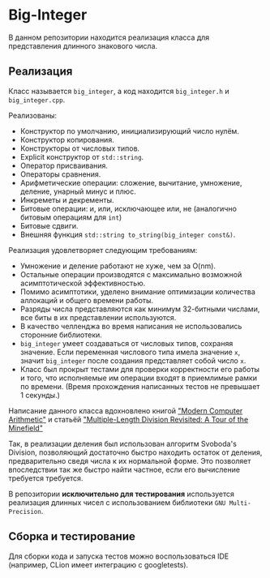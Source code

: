 # Big-Integer
В данном репозитории находится реализация класса для представления длинного знакового числа.

## Реализация
Класс называется `big_integer`, а код находится `big_integer.h` и `big_integer.cpp`.

Реализованы:
- Конструктор по умолчанию, инициализирующий число нулём.
- Конструктор копирования.
- Конструкторы от числовых типов.
- Explicit конструктор от `std::string`.
- Оператор присваивания.
- Операторы сравнения.
- Арифметические операции: сложение, вычитание, умножение, деление, унарный минус и плюс.
- Инкреметы и декременты.
- Битовые операции: и, или, исключающее или, не (аналогично битовым операциям для `int`)
- Битовые сдвиги.
- Внешняя функция `std::string to_string(big_integer const&)`.

Реализация удовлетворяет следующим требованиям:
- Умножение и деление работают не хуже, чем за O(nm).
- Остальные операции производятся с максимально возможной асимптотической эффективностью.
- Помимо асимптотики, уделено внимание оптимизации количества аллокаций и общего времени работы.
- Разряды числа представляются как минимум 32-битными числами, все биты в их представлении используются.
- В качество челленджа во время написания не использовались сторонние библиотеки.
- `big_integer` умеет создаваться от числовых типов, сохраняя значение. Если переменная числового типа имела значение `x`, значит `big_integer` после создания представляет собой число `x`.
- Класс был прокрыт тестами для проверки корректности его работы и того, что исполняемые им операции входят в приемлимые рамки по времени. (Время прохождения написанных тестов не превышает 1 секунды.)

Написание данного класса вдохновлено книгой ["Modern Computer Arithmetic"](https://members.loria.fr/PZimmermann/mca/mca-0.5.pdf) и статьёй ["Multiple-Length Division Revisited: A Tour of the Minefield"](https://surface.syr.edu/cgi/viewcontent.cgi?article=1162&context=eecs_techreports) 

Так, в реализации деления был использован алгоритм Svoboda's Division, позволяющий достаточно быстро находить остаток от деления, предварительно сведя числа к их нормальной форме. Это позволяет впоследствии так же быстро найти частное, если его вычисление требуется требуется.

В репозитории **исключительно для тестирования** используется реализация длинных чисел с использованием библиотеки `GNU Multi-Precision`.

## Сборка и тестирование

Для сборки кода и запуска тестов можно воспользоваться IDE (например, CLion имеет интеграцию с googletests).
